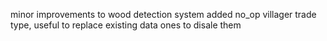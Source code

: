minor improvements to wood detection system
added no_op villager trade type, useful to replace existing data ones to disale them